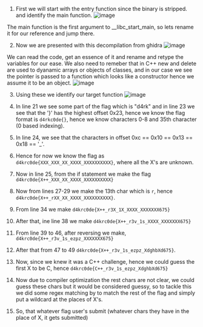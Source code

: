 1. First we will start with the entry function since the binary is stripped. and identify the main function.
![image](https://github.com/d4rkc0de-club/h4ckc0n-2023-official-writeups/assets/64488123/ca3f5849-951d-4876-a42c-dbeab08acff4)

The main function is the first argument to __libc_start_main, so lets rename it for our reference and jump there.

2. Now we are presented with this decompilation from ghidra
![image](https://github.com/d4rkc0de-club/h4ckc0n-2023-official-writeups/assets/64488123/d9b8a67b-f50f-487c-b6f0-c20a4ec40860)

We can read the code, get an essence of it and rename and retype the variables for our ease. We also need to remeber that in C++ new and delete are used to dyanamic arrays or objects of classes, and in our case we see the pointer is passed to a function which looks like a constructor hence we assume it to be an object.
![image](https://github.com/d4rkc0de-club/h4ckc0n-2023-official-writeups/assets/64488123/d7639395-9ab7-40f0-9c5c-457263f8ddba)

3. Using these we identify our target function
![image](https://github.com/d4rkc0de-club/h4ckc0n-2023-official-writeups/assets/64488123/289fae83-5e26-43dd-8525-da6156b753fb)

4. In line 21 we see some part of the flag which is "d4rk" and in line 23 we see that the '}' has the highest offset 0x23, hence we know the flag format is `d4rkc0de{}`, hence we know characters 0-8 and 35th character (0 based indexing).
5. In line 24, we see that the characters in offset 0xc == 0x10 == 0x13 == 0x18 == '_'.
6. Hence for now we know the flag as `d4krc0de{XXX_XXX_XX_XXXX_XXXXXXXXXX}`, where all the X's are unknown.
7. Now in line 25, from the if statement we make the flag `d4krc0de{X++_XXX_XX_XXXX_XXXXXXXXXX}`
8. Now from lines 27-29 we make the 13th char which is `r`, hence `d4krc0de{X++_rXX_XX_XXXX_XXXXXXXXXX}`.
9. From line 34 we make `d4krc0de{X++_r3X_1X_XXXX_XXXXXXX675}`
10. After that, ine line 38 we make `d4krc0de{X++_r3v_1s_XXXX_XXXXXXX675}`
11. From line 39 to 46, after reversing we make, `d4krc0de{X++_r3v_1s_ezpz_XXXXXXX675}`
12. After that from 47 to 49 `d4krc0de{X++_r3v_1s_ezpz_XdghbXd675}`.
13. Now, since we knew it was a C++ challenge, hence we could guess the first X to be C, hence `d4krc0de{C++_r3v_1s_ezpz_XdghbXd675}`
14. Now due to compiler optimization the rest chars are not clear, we could guess these chars but it would be considered guessy, so to tackle this we did some regex matching by to match the rest of the flag and simply put a wildcard at the places of X's.
15. So, that whatever flag user's submit (whatever chars they have in the place of X, it gets submitted)
